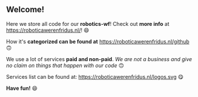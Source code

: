 ## Welcome!

Here we store all code for our **robotics-wf**! Check out **more info** at https://roboticawerenfridus.nl/! 😄

How it's **categorized can be found at** https://roboticawerenfridus.nl/github 🙃


We use a lot of services **paid and non-paid**. *We are not a business and give no claim on things that happen with our code* 🙃

Services list can be found at: https://roboticawerenfridus.nl/logos.svg 😋

**Have fun!** 😄
